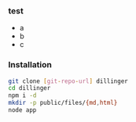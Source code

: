 ### test
  - a
  - b 
  - c

### Installation

```sh
git clone [git-repo-url] dillinger  
cd dillinger
npm i -d
mkdir -p public/files/{md,html}
node app
```
